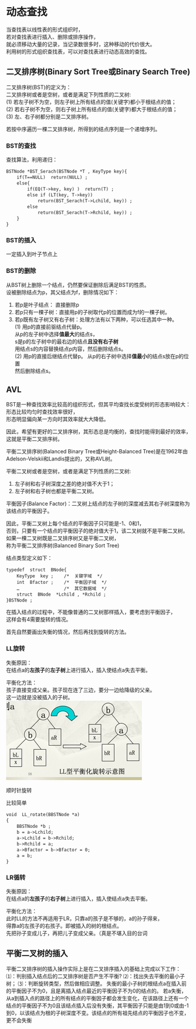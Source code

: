 # 动态查找

当查找表以线性表的形式组织时，  
若对查找表进行插入、删除或排序操作，  
就必须移动大量的记录，当记录数很多时，这种移动的代价很大。  
利用树的形式组织查找表，可以对查找表进行动态高效的查找。

## 二叉排序树(Binary Sort Tree或Binary Search Tree)

二叉排序树(BST)的定义为：  
二叉排序树或者是空树，或者是满足下列性质的二叉树:  
(1) 若左子树不为空，则左子树上所有结点的值(关键字)都小于根结点的值；  
(2) 若右子树不为空，则右子树上所有结点的值(关键字)都大于根结点的值；  
(3) 左、右子树都分别是二叉排序树。

若按中序遍历一棵二叉排序树，所得到的结点序列是一个递增序列。

### BST的查找

查找算法，利用递归：

    BSTNode *BST_Serach(BSTNode *T , KeyType key){  
        if(T==NULL)  return(NULL) ;
        else{  
            if(EQ(T->key, key) )  return(T) ;
            else if (LT(key, T->key))
                return(BST_Serach(T->Lchild, key)) ;
            else
                return(BST_Serach(T->Rchild, key)) ;
        }
    }

### BST的插入

一定插入到叶子节点上

### BST的删除

从BST树上删除一个结点，仍然要保证删除后满足BST的性质。  
设被删除结点为p，其父结点为f，删除情况如下：  
1. 若p是叶子结点： 直接删除p  
2. 若p只有一棵子树：直接用p的子树取代p的位置而成为f的一棵子树。  
3. 若p既有左子树又有右子树：处理方法有以下两种，可以任选其中一种。  
(1) 用p的直接前驱结点代替p。  
从p的左子树中选择**值最大**的结点s，  
s是p的左子树中的最右边的结点**且没有右子树**  
用结点s的内容替换结点p内容，然后删除结点s。  
(2) 用p的直接后继结点代替p。
从p的右子树中选择**值最小**的结点s放在p的位置  
然后删除结点s。

## AVL

BST是一种查找效率比较高的组织形式，但其平均查找长度受树的形态影响较大：  
形态比较均匀时查找效率很好，  
形态明显偏向某一方向时其效率就大大降低。

因此，希望有更好的二叉排序树，其形态总是均衡的，查找时能得到最好的效率，这就是平衡二叉排序树。

平衡二叉排序树(Balanced Binary Tree或Height-Balanced Tree)是在1962年由Adelson-Velskii和Landis提出的，又称AVL树。

平衡二叉树或者是空树，或者是满足下列性质的二叉树:

1. 左子树和右子树深度之差的绝对值不大于1；
2. 左子树和右子树也都是平衡二叉树。

平衡因子(Balance Factor)：二叉树上结点的左子树的深度减去其右子树深度称为该结点的平衡因子。

因此，平衡二叉树上每个结点的平衡因子只可能是-1、0和1，  
否则，只要有一个结点的平衡因子的绝对值大于1，该二叉树就不是平衡二叉树。  
如果一棵二叉树既是二叉排序树又是平衡二叉树，  
称为平衡二叉排序树(Balanced Binary Sort Tree) 

结点类型定义如下：

    typedef  struct  BNode{  
        KeyType  key ;    /*  关键字域  */
        int  Bfactor ;    /*  平衡因子域  */
        …                 /*  其它数据域  */
        struct  BNode  *Lchild , *Rchild ;
    }BSTNode ; 

在插入结点的过程中，不能像普通的二叉树那样插入，要考虑到平衡因子，  
这样会有4需要旋转的情况。

首先自然要画出失衡的情况，然后再找到旋转的方法。

### LL旋转

失衡原因：  
在结点a的**左孩子**的**左子树**上进行插入，插入使结点a失去平衡。

平衡化方法：  
孩子直接变成父亲。孩子现在连了三边，要分一边给降级的父亲。  
这一边就是没被插入的子树。  
![LL型平衡化旋转示意图](/img/1-Notes/5-查找/LL型平衡化旋转示意图.png)

顺时针旋转

比较简单

    void  LL_rotate(BBSTNode *a)
    {  
        BBSTNode *b ;
        b = a->Lchild; 
        a->Lchild = b->Rchild;
        b->Rchild = a;
        a->Bfactor = b->Bfactor = 0; 
        a = b;
    }

### LR循转

失衡原因：  
在结点a的**左孩子**的**右子树**上进行插入，插入使结点a失去平衡。

平衡化方法：  
此时LL的方法不再适用于LR，只靠a的孩子是不够的，a的孙子得来，  
得靠a的左孩子的右孩子。即被插入的树的根结点。  
先把孙子变成儿子，再把儿子变成父亲。（真是不堪入目的台词

## 平衡二叉树的插入

平衡二叉排序树的插入操作实际上是在二叉排序插入的基础上完成以下工作：
⑴：判别插入结点后的二叉排序树是否产生不平衡?
⑵：找出失去平衡的最小子树；
⑶：判断旋转类型，然后做相应调整。
失衡的最小子树的根结点a在插入前的平衡因子不为0，且是离插入结点最近的平衡因子不为0的结点的。
若a失衡，从a到插入点的路径上的所有结点的平衡因子都会发生变化，在该路径上还有一个结点的平衡因子不为0且该结点插入后没有失衡，其平衡因子只能是由1到0或由-1到0，以该结点为根的子树深度不变。该结点的所有祖先结点的平衡因子也不变，更不会失衡
